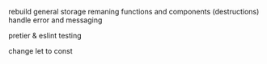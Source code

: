 rebuild general storage
remaning functions and components (destructions)
handle error and messaging

pretier & eslint
testing

change let to const
